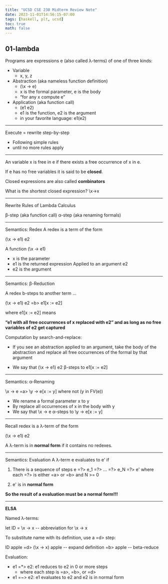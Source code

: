 ```yaml
---
title: "UCSD CSE 230 Midterm Review Note"
date: 2023-11-01T14:56:15-07:00
tags: [haskell, plt, ucsd]
toc: true
math: false
---
```


## 01-lambda
Programs are expressions e (also called λ-terms) of one of three kinds:

* Variable
  * x, y, z
* Abstraction (aka nameless function definition)
  * (\x -> e)
  * x is the formal parameter, e is the body
  * “for any x compute e”
* Application (aka function call)
  * (e1 e2)
  * e1 is the function, e2 is the argument
  * in your favorite language: e1(e2)

---

Execute = rewrite step-by-step

  * Following simple rules
  * until no more rules apply

---

An variable x is free in e if there exists a free occurrence of x in e.

If e has no free variables it is said to be **closed**.

Closed expressions are also called **combinators**

What is the shortest closed expression? \x->x

---

Rewrite Rules of Lambda Calculus

β-step (aka function call)
α-step (aka renaming formals)

---

Semantics: Redex
A redex is a term of the form

(\x -> e1) e2

A function (\x -> e1)
  * x is the parameter
  * e1 is the returned expression
Applied to an argument e2
  * e2 is the argument

---

Semantics: β-Reduction

A redex b-steps to another term …

  (\x -> e1) e2   =b>   e1[x := e2]

where e1[x := e2] means

**“e1 with all free occurrences of x replaced with e2” and as long as no free variables of e2 get captured**

Computation by search-and-replace:

  * If you see an abstraction applied to an argument, take the body of the abstraction and replace all free occurrences of the formal by that argument

  * We say that (\x -> e1) e2 β-steps to e1[x := e2]

---

Semantics: α-Renaming

\x -> e   =a>   \y -> e[x := y]
    where not (y in FV(e))


  * We rename a formal parameter x to y
  * By replace all occurrences of x in the body with y
  * We say that \x -> e α-steps to \y -> e[x := y]

---

Recall redex is a λ-term of the form

(\x -> e1) e2

A λ-term is in **normal form** if it contains no redexes.

---

Semantics: Evaluation
A λ-term e evaluates to e' if

1. There is a sequence of steps
e =?> e_1 =?> ... =?> e_N =?> e'
where each =?> is either =a> or =b> and N >= 0

2. e' is in **normal form**

**So the result of a evaluation must be a normal form!!!**

---

**ELSA**

Named λ-terms:

let ID = \x -> x  -- abbreviation for \x -> x



To substitute name with its definition, use a =d> step:

ID apple
  =d> (\x -> x) apple    -- expand definition
  =b> apple              -- beta-reduce



Evaluation:

* e1 =*> e2: e1 reduces to e2 in 0 or more steps
  * where each step is =a>, =b>, or =d>
* e1 =~> e2: e1 evaluates to e2 and e2 is in normal form
